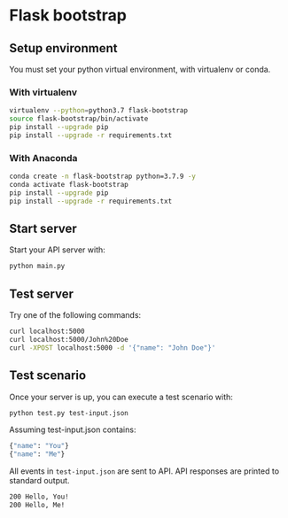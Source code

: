 # Flask bootstrap

## Setup environment

You must set your python virtual environment, with virtualenv or conda. 

### With virtualenv

```bash
virtualenv --python=python3.7 flask-bootstrap
source flask-bootstrap/bin/activate
pip install --upgrade pip
pip install --upgrade -r requirements.txt
```

### With Anaconda

```bash
conda create -n flask-bootstrap python=3.7.9 -y
conda activate flask-bootstrap
pip install --upgrade pip
pip install --upgrade -r requirements.txt
```

## Start server

Start your API server with:
```bash
python main.py
```

## Test server

Try one of the following commands:
```bash
curl localhost:5000
curl localhost:5000/John%20Doe
curl -XPOST localhost:5000 -d '{"name": "John Doe"}' 
```

## Test scenario

Once your server is up, you can execute a test scenario with:
```bash
python test.py test-input.json
```

Assuming test-input.json contains:
```bash
{"name": "You"}
{"name": "Me"}
```

All events in `test-input.json` are sent to API. API responses are printed to standard output.
```bash
200 Hello, You!
200 Hello, Me!
```

